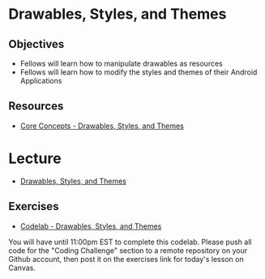 # Drawables, Styles, and Themes

## Objectives
* Fellows will learn how to manipulate drawables as resources
* Fellows will learn how to modify the styles and themes of their Android Applications

## Resources
* [Core Concepts - Drawables, Styles, and Themes](https://google-developer-training.github.io/android-developer-fundamentals-course-concepts-v2/unit-2-user-experience/lesson-5-delightful-user-experience/5-1-c-drawables-styles-and-themes/5-1-c-drawables-styles-and-themes.html)

# Lecture

* [Drawables, Styles, and Themes](https://docs.google.com/presentation/d/1X6VZzcFWPMZIoRrC8lWF0M2e1-dbiPG15FqrGCkNFIQ/edit#slide=id.p)

## Exercises

* [Codelab - Drawables, Styles, and Themes](https://codelabs.developers.google.com/codelabs/android-training-drawables-styles-and-themes/index.html?index=..%2F..%2Fandroid-training#0)

You will have until 11:00pm EST to complete this codelab. Please push all code for the "Coding Challenge" section to a remote repository on your Github account, then post it on the exercises link for today's lesson on Canvas.
